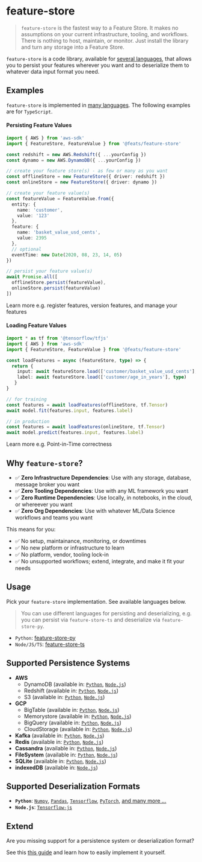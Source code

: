 # feature-store

> `feature-store` is the fastest way to a Feature Store. It makes no assumptions on your current infrastructure, tooling, and workflows. There is nothing to host, maintain, or monitor. Just install the library and turn any storage into a Feature Store.

`feature-store` is a code library, available for [several languages](#usage), that allows you to persist your features wherever you want and to deserialize them to whatever data input format you need.

## Examples

`feature-store` is implemented in [many languages](#usage). The following examples are for `TypeScript`.

#### Persisting Feature Values

```typescript
import { AWS } from 'aws-sdk'
import { FeatureStore, FeatureValue } from '@feats/feature-store'

const redshift = new AWS.Redshift({ ...yourConfig })
const dynamo = new AWS.DynamoDB({ ...yourConfig })

// create your feature store(s) - as few or many as you want
const offlineStore = new FeatureStore({ driver: redshift })
const onlineStore = new FeatureStore({ driver: dynamo })

// create your feature value(s)
const featureValue = FeatureValue.from({
  entity: {
    name: 'customer',
    value: '123'
  },
  feature: {
    name: 'basket_value_usd_cents',
    value: 2395
  },
  // optional
  eventTime: new Date(2020, 08, 23, 14, 05)
})

// persist your feature value(s)
await Promise.all([
  offlineStore.persist(featureValue),
  onlineStore.persist(featureValue)
])
```

Learn more e.g. register features, version features, and manage your features

#### Loading Feature Values

```typescript
import * as tf from '@tensorflow/tfjs'
import { AWS } from 'aws-sdk'
import { FeatureStore, FeatureValue } from '@feats/feature-store'

const loadFeatures = async (featureStore, type) => {
  return {
    input: await featureStore.load(['customer/basket_value_usd_cents'], type)
    label: await featureStore.load(['customer/age_in_years'], type)
   }
}

// for training
const features = await loadFeatures(offlineStore, tf.Tensor)
await model.fit(features.input, features.label)

// in production
const features = await loadFeatures(onlineStore, tf.Tensor)
await model.predict(features.input, features.label)
```

Learn more e.g. Point-in-Time correctness

## Why `feature-store`?

- ✅ **Zero Infrastructure Dependencies**: Use with any storage, database, message broker you want
- ✅ **Zero Tooling Dependencies**: Use with any ML framework you want
- ✅ **Zero Runtime Dependencies**: Use locally, in notebooks, in the cloud, or whereever you want
- ✅ **Zero Org Dependencies**: Use with whatever ML/Data Science workflows and teams you want

This means for you:

- ✅ No setup, maintainance, monitoring, or downtimes
- ✅ No new platform or infrastructure to learn
- ✅ No platform, vendor, tooling lock-in
- ✅ No unsupported workflows; extend, integrate, and make it fit your needs

## Usage

Pick your `feature-store` implementation. See available languages below.

> You can use different languages for persisting and deserializing, e.g. you can persist via `feature-store-ts` and deserialize via `feature-store-py`.

- `Python`: [feature-store-py][ffs-py]
- `Node/JS/TS`: [feature-store-ts][ffs-node]

## Supported Persistence Systems

- **AWS**
  - DynamoDB (available in: [`Python`][ffs-py], [`Node.js`][ffs-node])
  - Redshift (available in: [`Python`][ffs-py], [`Node.js`][ffs-node])
  - S3 (available in: [`Python`][ffs-py], [`Node.js`][ffs-node])
- **GCP**
  - BigTable (available in: [`Python`][ffs-py], [`Node.js`][ffs-node])
  - Memorystore (available in: [`Python`][ffs-py], [`Node.js`][ffs-node])
  - BigQuery (available in: [`Python`][ffs-py], [`Node.js`][ffs-node])
  - CloudStorage (available in: [`Python`][ffs-py], [`Node.js`][ffs-node])
- **Kafka** (available in: [`Python`][ffs-py], [`Node.js`][ffs-node])
- **Redis** (available in: [`Python`][ffs-py], [`Node.js`][ffs-node])
- **Cassandra** (available in: [`Python`][ffs-py], [`Node.js`][ffs-node])
- **FileSystem** (available in: [`Python`][ffs-py], [`Node.js`][ffs-node])
- **SQLite** (available in: [`Python`][ffs-py], [`Node.js`][ffs-node])
- **indexedDB** (available in: [`Node.js`][ffs-node])

## Supported Deserialization Formats

- **`Python`**: [`Numpy`][numpy-website], [`Pandas`][pandas-website], [`Tensorflow`][ts-website], [`PyTorch`][pytorch-website], [and many more ...](./)
- **`Node.js`**: [`Tensorflow-js`][tsjs-website]

## Extend

Are you missing support for a persistence system or deserialization format? 

See this [this guide](./) and learn how to easily implement it yourself.

[ffs-py]: ./
[ffs-node]: ./
[numpy-website]: https://numpy.org/
[pandas-website]: https://pandas.pydata.org/
[ts-website]: https://www.tensorflow.org/
[tsjs-website]: https://www.tensorflow.org/js/
[pytorch-website]: https://pytorch.org/
